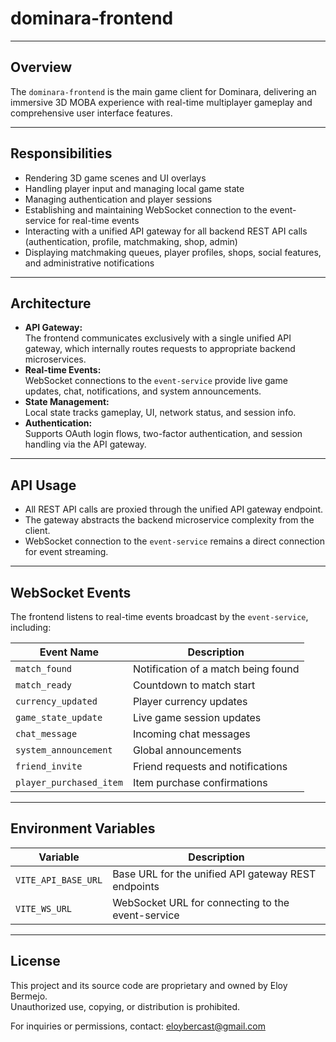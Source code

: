 # dominara-frontend

---

## Overview

The `dominara-frontend` is the main game client for Dominara, delivering an immersive 3D MOBA experience with real-time multiplayer gameplay and comprehensive user interface features.

---

## Responsibilities

- Rendering 3D game scenes and UI overlays  
- Handling player input and managing local game state  
- Managing authentication and player sessions  
- Establishing and maintaining WebSocket connection to the event-service for real-time events  
- Interacting with a unified API gateway for all backend REST API calls (authentication, profile, matchmaking, shop, admin)  
- Displaying matchmaking queues, player profiles, shops, social features, and administrative notifications  

---

## Architecture

- **API Gateway:**  
  The frontend communicates exclusively with a single unified API gateway, which internally routes requests to appropriate backend microservices.  
- **Real-time Events:**  
  WebSocket connections to the `event-service` provide live game updates, chat, notifications, and system announcements.  
- **State Management:**  
  Local state tracks gameplay, UI, network status, and session info.  
- **Authentication:**  
  Supports OAuth login flows, two-factor authentication, and session handling via the API gateway.  

---

## API Usage

- All REST API calls are proxied through the unified API gateway endpoint.  
- The gateway abstracts the backend microservice complexity from the client.  
- WebSocket connection to the `event-service` remains a direct connection for event streaming.  

---

## WebSocket Events

The frontend listens to real-time events broadcast by the `event-service`, including:

| Event Name           | Description                                |
| -------------------- | ------------------------------------------|
| `match_found`        | Notification of a match being found        |
| `match_ready`        | Countdown to match start                    |
| `currency_updated`   | Player currency updates                     |
| `game_state_update`  | Live game session updates                   |
| `chat_message`       | Incoming chat messages                       |
| `system_announcement`| Global announcements                        |
| `friend_invite`      | Friend requests and notifications          |
| `player_purchased_item` | Item purchase confirmations              |

---

## Environment Variables

| Variable             | Description                                    |
|----------------------|------------------------------------------------|
| `VITE_API_BASE_URL`  | Base URL for the unified API gateway REST endpoints |
| `VITE_WS_URL`        | WebSocket URL for connecting to the event-service   |

---

## License

This project and its source code are proprietary and owned by Eloy Bermejo.  
Unauthorized use, copying, or distribution is prohibited.

For inquiries or permissions, contact: [eloybercast@gmail.com](mailto:eloybercast@gmail.com)
